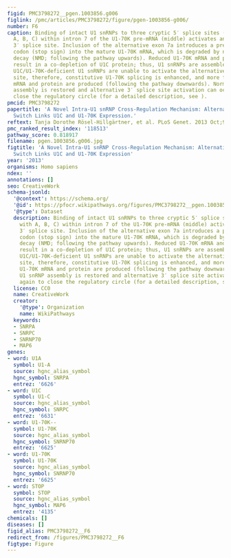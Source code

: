 ```yaml
---
figid: PMC3798272__pgen.1003856.g006
figlink: /pmc/articles/PMC3798272/figure/pgen-1003856-g006/
number: F6
caption: Binding of intact U1 snRNPs to three cryptic 5′ splice sites (labeled with
  A, B, C) within intron 7 of the U1-70K pre-mRNA (middle) activates an alternative
  3′ splice site. Inclusion of the alternative exon 7a introduces a premature termination
  codon (stop sign) into the mature U1-70K mRNA, which is degraded by nonsense-mediated
  decay (NMD; following the pathway upwards). Reduced U1-70K mRNA and protein levels
  result in a co-depletion of U1C protein; thus, U1 snRNPs are assembled inefficiently.
  U1C/U1-70K-deficient U1 snRNPs are unable to activate the alternative 3′ splice
  site, therefore, constitutive U1-70K splicing is enhanced, and more functional U1-70K
  mRNA and protein are produced (following the pathway downwards). Normal U1 snRNP
  assembly is restored and alternative 3′ splice site activation can occur again to
  close the regulatory circle (for a detailed description, see ).
pmcid: PMC3798272
papertitle: 'A Novel Intra-U1 snRNP Cross-Regulation Mechanism: Alternative Splicing
  Switch Links U1C and U1-70K Expression.'
reftext: Tanja Dorothe Rösel-Hillgärtner, et al. PLoS Genet. 2013 Oct;9(10):e1003856.
pmc_ranked_result_index: '118513'
pathway_score: 0.818917
filename: pgen.1003856.g006.jpg
figtitle: 'A Novel Intra-U1 snRNP Cross-Regulation Mechanism: Alternative Splicing
  Switch Links U1C and U1-70K Expression'
year: '2013'
organisms: Homo sapiens
ndex: ''
annotations: []
seo: CreativeWork
schema-jsonld:
  '@context': https://schema.org/
  '@id': https://pfocr.wikipathways.org/figures/PMC3798272__pgen.1003856.g006.html
  '@type': Dataset
  description: Binding of intact U1 snRNPs to three cryptic 5′ splice sites (labeled
    with A, B, C) within intron 7 of the U1-70K pre-mRNA (middle) activates an alternative
    3′ splice site. Inclusion of the alternative exon 7a introduces a premature termination
    codon (stop sign) into the mature U1-70K mRNA, which is degraded by nonsense-mediated
    decay (NMD; following the pathway upwards). Reduced U1-70K mRNA and protein levels
    result in a co-depletion of U1C protein; thus, U1 snRNPs are assembled inefficiently.
    U1C/U1-70K-deficient U1 snRNPs are unable to activate the alternative 3′ splice
    site, therefore, constitutive U1-70K splicing is enhanced, and more functional
    U1-70K mRNA and protein are produced (following the pathway downwards). Normal
    U1 snRNP assembly is restored and alternative 3′ splice site activation can occur
    again to close the regulatory circle (for a detailed description, see ).
  license: CC0
  name: CreativeWork
  creator:
    '@type': Organization
    name: WikiPathways
  keywords:
  - SNRPA
  - SNRPC
  - SNRNP70
  - MAP6
genes:
- word: U1A
  symbol: U1-A
  source: hgnc_alias_symbol
  hgnc_symbol: SNRPA
  entrez: '6626'
- word: U1C
  symbol: U1-C
  source: hgnc_alias_symbol
  hgnc_symbol: SNRPC
  entrez: '6631'
- word: U1-70K--
  symbol: U1-70K
  source: hgnc_alias_symbol
  hgnc_symbol: SNRNP70
  entrez: '6625'
- word: U1-70K
  symbol: U1-70K
  source: hgnc_alias_symbol
  hgnc_symbol: SNRNP70
  entrez: '6625'
- word: STOP
  symbol: STOP
  source: hgnc_alias_symbol
  hgnc_symbol: MAP6
  entrez: '4135'
chemicals: []
diseases: []
figid_alias: PMC3798272__F6
redirect_from: /figures/PMC3798272__F6
figtype: Figure
---
```

